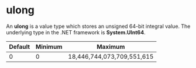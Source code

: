# ulong

An **ulong** is a value type which stores an unsigned 64-bit integral value. The underlying type in the .NET framework is **System.UInt64**.

| Default | Minimum | Maximum |
| -- | -- | -- |
| 0 | 0 | 18,446,744,073,709,551,615 |

